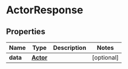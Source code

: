 
# ActorResponse

## Properties
Name | Type | Description | Notes
------------ | ------------- | ------------- | -------------
**data** | [**Actor**](Actor.md) |  |  [optional]



